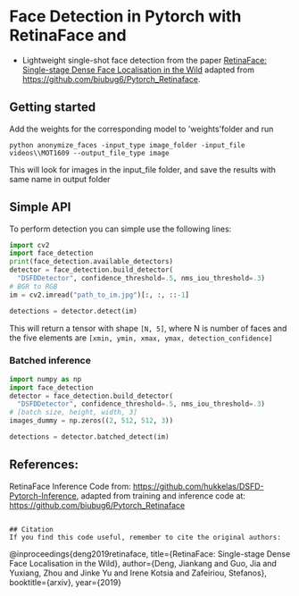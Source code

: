 # Face Detection in Pytorch with RetinaFace and 

- Lightweight single-shot face detection from the paper [RetinaFace: Single-stage Dense Face Localisation in the Wild](https://arxiv.org/abs/1905.00641) adapted from https://github.com/biubug6/Pytorch_Retinaface.

## Getting started
Add the weights for the corresponding model to 'weights'folder and run
```
python anonymize_faces -input_type image_folder -input_file videos\\MOT1609 --output_file_type image
```
This will look for images in the input_file folder, and save the results with same name in output folder

## Simple API
To perform detection you can simple use the following lines:

```python
import cv2
import face_detection
print(face_detection.available_detectors)
detector = face_detection.build_detector(
  "DSFDDetector", confidence_threshold=.5, nms_iou_threshold=.3)
# BGR to RGB
im = cv2.imread("path_to_im.jpg")[:, :, ::-1]

detections = detector.detect(im)
```

This will return a tensor with shape `[N, 5]`, where N is number of faces and the five elements are `[xmin, ymin, xmax, ymax, detection_confidence]`

### Batched inference

```python
import numpy as np
import face_detection
detector = face_detection.build_detector(
  "DSFDDetector", confidence_threshold=.5, nms_iou_threshold=.3)
# [batch size, height, width, 3]
images_dummy = np.zeros((2, 512, 512, 3))

detections = detector.batched_detect(im)
```


## References:

RetinaFace Inference Code from: https://github.com/hukkelas/DSFD-Pytorch-Inference, adapted from training and inference code at: https://github.com/biubug6/Pytorch_Retinaface



```

## Citation
If you find this code useful, remember to cite the original authors:
```

@inproceedings{deng2019retinaface,
  title={RetinaFace: Single-stage Dense Face Localisation in the Wild},
  author={Deng, Jiankang and Guo, Jia and Yuxiang, Zhou and Jinke Yu and Irene Kotsia and Zafeiriou, Stefanos},
  booktitle={arxiv},
  year={2019}

```
